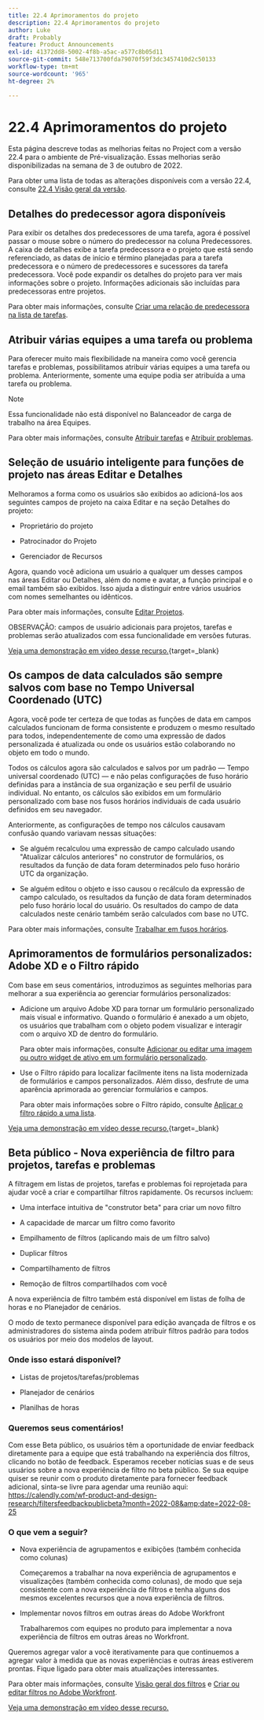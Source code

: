 ```yaml
---
title: 22.4 Aprimoramentos do projeto
description: 22.4 Aprimoramentos do projeto
author: Luke
draft: Probably
feature: Product Announcements
exl-id: 41372dd8-5002-4f8b-a5ac-a577c8b05d11
source-git-commit: 548e713700fda79070f59f3dc3457410d2c50133
workflow-type: tm+mt
source-wordcount: '965'
ht-degree: 2%

---
```


# 22.4 Aprimoramentos do projeto

Esta página descreve todas as melhorias feitas no Project com a versão 22.4 para o ambiente de Pré-visualização. Essas melhorias serão disponibilizadas na semana de 3 de outubro de 2022.

Para obter uma lista de todas as alterações disponíveis com a versão 22.4, consulte [22.4 Visão geral da versão](/help/quicksilver/product-announcements/product-releases/22.4-release-activity/22-4-release-overview.md).

## Detalhes do predecessor agora disponíveis

Para exibir os detalhes dos predecessores de uma tarefa, agora é possível passar o mouse sobre o número do predecessor na coluna Predecessores. A caixa de detalhes exibe a tarefa predecessora e o projeto que está sendo referenciado, as datas de início e término planejadas para a tarefa predecessora e o número de predecessores e sucessores da tarefa predecessora. Você pode expandir os detalhes do projeto para ver mais informações sobre o projeto. Informações adicionais são incluídas para predecessoras entre projetos.

Para obter mais informações, consulte [Criar uma relação de predecessora na lista de tarefas](/help/quicksilver/manage-work/tasks/use-prdcssrs/create-predecessors-on-task-list.md).

## Atribuir várias equipes a uma tarefa ou problema

Para oferecer muito mais flexibilidade na maneira como você gerencia tarefas e problemas, possibilitamos atribuir várias equipes a uma tarefa ou problema. Anteriormente, somente uma equipe podia ser atribuída a uma tarefa ou problema.

>[!NOTE]
>
>Essa funcionalidade não está disponível no Balanceador de carga de trabalho na área Equipes.

Para obter mais informações, consulte [Atribuir tarefas](/help/quicksilver/manage-work/tasks/assign-tasks/assign-tasks.md) e [Atribuir problemas](/help/quicksilver/manage-work/issues/manage-issues/assign-issues.md).

## Seleção de usuário inteligente para funções de projeto nas áreas Editar e Detalhes

Melhoramos a forma como os usuários são exibidos ao adicioná-los aos seguintes campos de projeto na caixa Editar e na seção Detalhes do projeto:

* Proprietário do projeto

* Patrocinador do Projeto

* Gerenciador de Recursos

Agora, quando você adiciona um usuário a qualquer um desses campos nas áreas Editar ou Detalhes, além do nome e avatar, a função principal e o email também são exibidos. Isso ajuda a distinguir entre vários usuários com nomes semelhantes ou idênticos.

Para obter mais informações, consulte [Editar Projetos](/help/quicksilver/manage-work/projects/manage-projects/edit-projects.md).

OBSERVAÇÃO: campos de usuário adicionais para projetos, tarefas e problemas serão atualizados com essa funcionalidade em versões futuras.

[Veja uma demonstração em vídeo desse recurso.](https://video.tv.adobe.com/v/3412390/){target=_blank}

## Os campos de data calculados são sempre salvos com base no Tempo Universal Coordenado (UTC)

Agora, você pode ter certeza de que todas as funções de data em campos calculados funcionam de forma consistente e produzem o mesmo resultado para todos, independentemente de como uma expressão de dados personalizada é atualizada ou onde os usuários estão colaborando no objeto em todo o mundo.

Todos os cálculos agora são calculados e salvos por um padrão — Tempo universal coordenado (UTC) — e não pelas configurações de fuso horário definidas para a instância de sua organização e seu perfil de usuário individual. No entanto, os cálculos são exibidos em um formulário personalizado com base nos fusos horários individuais de cada usuário definidos em seu navegador.

Anteriormente, as configurações de tempo nos cálculos causavam confusão quando variavam nessas situações:

* Se alguém recalculou uma expressão de campo calculado usando &quot;Atualizar cálculos anteriores&quot; no construtor de formulários, os resultados da função de data foram determinados pelo fuso horário UTC da organização.

* Se alguém editou o objeto e isso causou o recálculo da expressão de campo calculado, os resultados da função de data foram determinados pelo fuso horário local do usuário. Os resultados do campo de data calculados neste cenário também serão calculados com base no UTC.

Para obter mais informações, consulte [Trabalhar em fusos horários](/help/quicksilver/workfront-basics/tips-tricks-and-troubleshooting/working-across-timezones.md).

## Aprimoramentos de formulários personalizados: Adobe XD e o Filtro rápido

Com base em seus comentários, introduzimos as seguintes melhorias para melhorar a sua experiência ao gerenciar formulários personalizados:

* Adicione um arquivo Adobe XD para tornar um formulário personalizado mais visual e informativo. Quando o formulário é anexado a um objeto, os usuários que trabalham com o objeto podem visualizar e interagir com o arquivo XD de dentro do formulário.

  Para obter mais informações, consulte [Adicionar ou editar uma imagem ou outro widget de ativo em um formulário personalizado](/help/quicksilver/administration-and-setup/customize-workfront/create-manage-custom-forms/add-widget-or-edit-its-properties-in-a-custom-form.md).

* Use o Filtro rápido para localizar facilmente itens na lista modernizada de formulários e campos personalizados. Além disso, desfrute de uma aparência aprimorada ao gerenciar formulários e campos.

  Para obter mais informações sobre o Filtro rápido, consulte [Aplicar o filtro rápido a uma lista](/help/quicksilver/workfront-basics/navigate-workfront/use-lists/apply-quick-filter-list.md).

[Veja uma demonstração em vídeo desse recurso.](https://video.tv.adobe.com/v/3412469/){target=_blank}

## Beta público - Nova experiência de filtro para projetos, tarefas e problemas

A filtragem em listas de projetos, tarefas e problemas foi reprojetada para ajudar você a criar e compartilhar filtros rapidamente. Os recursos incluem:

* Uma interface intuitiva de &quot;construtor beta&quot; para criar um novo filtro

* A capacidade de marcar um filtro como favorito

* Empilhamento de filtros (aplicando mais de um filtro salvo)

* Duplicar filtros

* Compartilhamento de filtros

* Remoção de filtros compartilhados com você


A nova experiência de filtro também está disponível em listas de folha de horas e no Planejador de cenários.

O modo de texto permanece disponível para edição avançada de filtros e os administradores do sistema ainda podem atribuir filtros padrão para todos os usuários por meio dos modelos de layout.

### Onde isso estará disponível?

* Listas de projetos/tarefas/problemas

* Planejador de cenários

* Planilhas de horas


### Queremos seus comentários!

Com esse Beta público, os usuários têm a oportunidade de enviar feedback diretamente para a equipe que está trabalhando na experiência dos filtros, clicando no botão de feedback. Esperamos receber notícias suas e de seus usuários sobre a nova experiência de filtro no beta público. Se sua equipe quiser se reunir com o produto diretamente para fornecer feedback adicional, sinta-se livre para agendar uma reunião aqui: https://calendly.com/wf-product-and-design-research/filtersfeedbackpublicbeta?month=2022-08&amp;date=2022-08-25

### O que vem a seguir?

* Nova experiência de agrupamentos e exibições (também conhecida como colunas)

  Começaremos a trabalhar na nova experiência de agrupamentos e visualizações (também conhecida como colunas), de modo que seja consistente com a nova experiência de filtros e tenha alguns dos mesmos excelentes recursos que a nova experiência de filtros.

* Implementar novos filtros em outras áreas do Adobe Workfront

  Trabalharemos com equipes no produto para implementar a nova experiência de filtros em outras áreas no Workfront.


Queremos agregar valor a você iterativamente para que continuemos a agregar valor à medida que as novas experiências e outras áreas estiverem prontas. Fique ligado para obter mais atualizações interessantes.

Para obter mais informações, consulte [Visão geral dos filtros](/help/quicksilver/reports-and-dashboards/reports/reporting-elements/filters-overview.md) e [Criar ou editar filtros no Adobe Workfront](/help/quicksilver/reports-and-dashboards/reports/reporting-elements/create-filters.md).

[Veja uma demonstração em vídeo desse recurso.](https://video.tv.adobe.com/v/3412391/)
